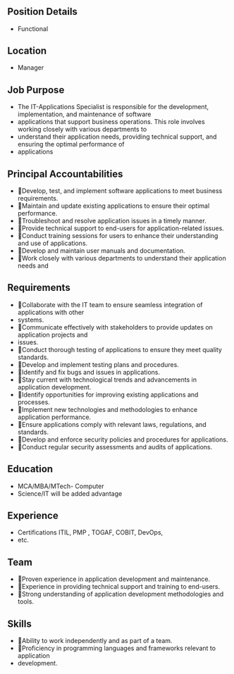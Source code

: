 # 

## Position Details

* Functional

## Location

* Manager

## Job Purpose

* The IT-Applications Specialist is responsible for the development, implementation, and maintenance of software
* applications that support business operations. This role involves working closely with various departments to
* understand  their  application  needs,  providing  technical  support,  and  ensuring  the  optimal  performance  of
* applications

## Principal Accountabilities

* Develop, test, and implement software applications to meet business requirements.
* Maintain and update existing applications to ensure their optimal performance.
* Troubleshoot and resolve application issues in a timely manner.
* Provide technical support to end-users for application-related issues.
* Conduct training sessions for users to enhance their understanding and use of applications.
* Develop and maintain user manuals and documentation.
* Work closely with various departments to understand their application needs and

## Requirements

* Collaborate with the IT team to ensure seamless integration of applications with other
* systems.
* Communicate effectively with stakeholders to provide updates on application projects and
* issues.
* Conduct thorough testing of applications to ensure they meet quality standards.
* Develop and implement testing plans and procedures.
* Identify and fix bugs and issues in applications.
* Stay current with technological trends and advancements in application development.
* Identify opportunities for improving existing applications and processes.
* Implement new technologies and methodologies to enhance application performance.
* Ensure applications comply with relevant laws, regulations, and standards.
* Develop and enforce security policies and procedures for applications.
* Conduct regular security assessments and audits of applications.

## Education

* MCA/MBA/MTech- Computer
* Science/IT will be added advantage

## Experience

* Certifications ITIL, PMP , TOGAF, COBIT, DevOps,
* etc.

## Team

* Proven experience in application development and maintenance.
* Experience in providing technical support and training to end-users.
* Strong understanding of application development methodologies and tools.

## Skills

* Ability to work independently and as part of a team.
* Proficiency in programming languages and frameworks relevant to application
* development.
